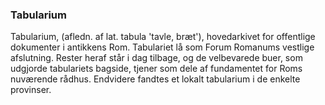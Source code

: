 ### Tabularium


Tabularium, (afledn. af lat. tabula 'tavle, bræt'), hovedarkivet for offentlige dokumenter i antikkens Rom. Tabulariet lå som Forum Romanums vestlige afslutning. Rester heraf står i dag tilbage, og de velbevarede buer, som udgjorde tabulariets bagside, tjener som dele af fundamentet for Roms nuværende rådhus. Endvidere fandtes et lokalt tabularium i de enkelte provinser.